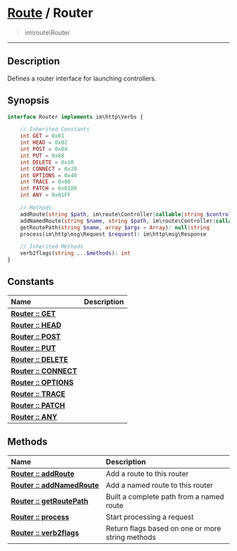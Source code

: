 # [Route](route.md) / Router
 > im\route\Router
____

## Description
Defines a router interface for launching controllers.

## Synopsis
```php
interface Router implements im\http\Verbs {

    // Inherited Constants
    int GET = 0x01
    int HEAD = 0x02
    int POST = 0x04
    int PUT = 0x08
    int DELETE = 0x10
    int CONNECT = 0x20
    int OPTIONS = 0x40
    int TRACE = 0x80
    int PATCH = 0x0100
    int ANY = 0x01FF

    // Methods
    addRoute(string $path, im\route\Controller|callable|string $controller, int $flags = im\http\Verbs::ANY): void
    addNamedRoute(string $name, string $path, im\route\Controller|callable|string $controller, int $flags = im\http\Verbs::ANY): void
    getRoutePath(string $name, array $args = Array): null|string
    process(im\http\msg\Request $request): im\http\msg\Response

    // Inherited Methods
    verb2flags(string ...$methods): int
}
```

## Constants
| Name | Description |
| :--- | :---------- |
| [__Router&nbsp;::&nbsp;GET__](route-Router-prop_GET.md) |  |
| [__Router&nbsp;::&nbsp;HEAD__](route-Router-prop_HEAD.md) |  |
| [__Router&nbsp;::&nbsp;POST__](route-Router-prop_POST.md) |  |
| [__Router&nbsp;::&nbsp;PUT__](route-Router-prop_PUT.md) |  |
| [__Router&nbsp;::&nbsp;DELETE__](route-Router-prop_DELETE.md) |  |
| [__Router&nbsp;::&nbsp;CONNECT__](route-Router-prop_CONNECT.md) |  |
| [__Router&nbsp;::&nbsp;OPTIONS__](route-Router-prop_OPTIONS.md) |  |
| [__Router&nbsp;::&nbsp;TRACE__](route-Router-prop_TRACE.md) |  |
| [__Router&nbsp;::&nbsp;PATCH__](route-Router-prop_PATCH.md) |  |
| [__Router&nbsp;::&nbsp;ANY__](route-Router-prop_ANY.md) |  |

## Methods
| Name | Description |
| :--- | :---------- |
| [__Router&nbsp;::&nbsp;addRoute__](route-Router-addRoute.md) | Add a route to this router |
| [__Router&nbsp;::&nbsp;addNamedRoute__](route-Router-addNamedRoute.md) | Add a named route to this router |
| [__Router&nbsp;::&nbsp;getRoutePath__](route-Router-getRoutePath.md) | Built a complete path from a named route |
| [__Router&nbsp;::&nbsp;process__](route-Router-process.md) | Start processing a request |
| [__Router&nbsp;::&nbsp;verb2flags__](route-Router-verb2flags.md) | Return flags based on one or more string methods |

